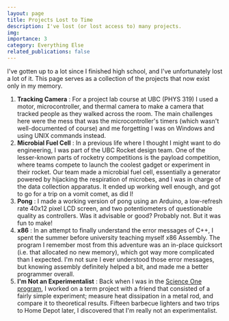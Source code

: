 ```yaml
---
layout: page
title: Projects Lost to Time
description: I've lost (or lost access to) many projects.
img:
importance: 3
category: Everything Else
related_publications: false
---
```


I've gotten up to a lot since I finished high school, and I've unfortunately lost a lot of it. This page serves as a collection of the projects that now exist only in my memory.

1. **Tracking Camera** : For a project lab course at UBC (PHYS 319) I used a motor, microcontroller, and thermal camera to make a camera that tracked people as they walked across the room. The main challenges here were the mess that was the microcontroller's timers (which wasn't well-documented of course) and me forgetting I was on Windows and using UNIX commands instead.
2. **Microbial Fuel Cell** : In a previous life where I thought I might want to do engineering, I was part of the UBC Rocket design team. One of the lesser-known parts of rocketry competitions is the payload competition, where teams compete to launch the coolest gadget or experiment in their rocket. Our team made a microbial fuel cell, essentially a generator powered by hijacking the respiration of microbes, and I was in charge of the data collection apparatus. It ended up working well enough, and got to go for a trip on a vomit comet, as did I!
3. **Pong** : I made a working version of pong using an Arduino, a low-refresh rate 40x12 pixel LCD screen, and two potentiometers of questionable quality as controllers. Was it advisable or good? Probably not. But it was fun to make!
4. **x86** : In an attempt to finally understand the error messages of C++, I spent the summer before university teaching myself x86 Assembly. The program I remember most from this adventure was an in-place quicksort (i.e. that allocated no new memory), which got way more complicated than I expected. I'm not sure I ever understood those error messages, but knowing assembly definitely helped a bit, and made me a better programmer overall.
5. **I'm Not an Experimentalist** : Back when I was in the <a href = 'https://scienceone.ubc.ca/'>Science One program</a>, I worked on a term project with a friend that consisted of a fairly simple experiment; measure heat dissipation in a metal rod, and compare it to theoretical results. Fifteen barbecue lighters and two trips to Home Depot later, I discovered that I'm really not an experimentalist.
